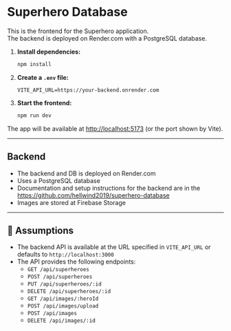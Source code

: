 # Superhero Database

This is the frontend for the Superhero application.  
The backend is deployed on Render.com with a PostgreSQL database.


1. **Install dependencies:**
   ```sh
   npm install
   ```
2. **Create a `.env` file:**
   ```
   VITE_API_URL=https://your-backend.onrender.com
   ```
4. **Start the frontend:**
    ```sh
    npm run dev
    ```
The app will be available at [http://localhost:5173](http://localhost:5173) (or the port shown by Vite).

---
## Backend

- The backend and DB is deployed on Render.com
- Uses a PostgreSQL database
- Documentation and setup instructions for the backend are in the https://github.com/hellwind2019/superhero-database
- Images are stored at Firebase Storage
---

## 📝 Assumptions

- The backend API is available at the URL specified in `VITE_API_URL` or defaults to `http://localhost:3000`
- The API provides the following endpoints:
  - `GET /api/superheroes`
  - `POST /api/superheroes`
  - `PUT /api/superheroes/:id`
  - `DELETE /api/superheroes/:id`
  - `GET /api/images/:heroId`
  - `POST /api/images/upload`
  - `POST /api/images`
  - `DELETE /api/images/:id`
